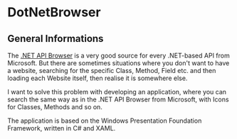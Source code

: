 # DotNetBrowser

## General Informations
The [.NET API Browser](https://docs.microsoft.com/en-us/dotnet/api/) is a very good source for every .NET-based API from Microsoft. But there are sometimes situations where you don't want to have a website, searching for the specific Class, Method, Field etc. and then loading each Website itself, then realise it is somewhere else. 

I want to solve this problem with developing an application, where you can search the same way as in the .NET API Browser from Microsoft, with Icons for Classes, Methods and so on. 

The application is based on the Windows Presentation Foundation Framework, written in C# and XAML. 
